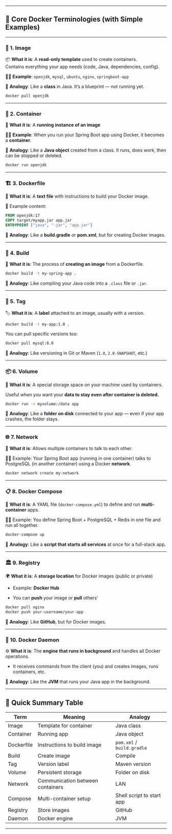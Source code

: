 
---


## 🧠 Core Docker Terminologies (with Simple Examples)

---

### 🐳 1. **Image**

📦 **What it is**: A **read-only template** used to create containers.  
Contains everything your app needs (code, Java, dependencies, config).

🧑‍💻 **Example**: `openjdk`, `mysql`, `ubuntu`, `nginx`, `springboot-app`

🧠 **Analogy**: Like a **class** in Java. It’s a blueprint — not running yet.

```bash
docker pull openjdk
```

---

### 🧱 2. **Container**

🚀 **What it is**: A **running instance of an image**

🧑‍💻 **Example**: When you run your Spring Boot app using Docker, it becomes a **container**.

🧠 **Analogy**: Like a **Java object** created from a class. It runs, does work, then can be stopped or deleted.

```bash
docker run openjdk
```

---

### 🏗️ 3. **Dockerfile**

📝 **What it is**: A **text file** with instructions to build your Docker image.

📄 Example content:

```Dockerfile
FROM openjdk:17
COPY target/myapp.jar app.jar
ENTRYPOINT ["java", "-jar", "app.jar"]
```

🧠 **Analogy**: Like a **build.gradle** or **pom.xml**, but for creating Docker images.

---

### 🔨 4. **Build**

🔧 **What it is**: The process of **creating an image** from a Dockerfile.

```bash
docker build -t my-spring-app .
```

🧠 **Analogy**: Like compiling your Java code into a `.class` file or `.jar`.

---

### 📛 5. **Tag**

🏷️ **What it is**: A **label** attached to an image, usually with a version.

```bash
docker build -t my-app:1.0 .
```

You can pull specific versions too:

```bash
docker pull mysql:8.0
```

🧠 **Analogy**: Like versioning in Git or Maven (`1.0`, `2.0-SNAPSHOT`, etc.)

---

### 📦 6. **Volume**

💾 **What it is**: A special storage space on your machine used by containers.

Useful when you want your **data to stay even after container is deleted.**

```bash
docker run -v myvolume:/data app
```

🧠 **Analogy**: Like a **folder on disk** connected to your app — even if your app crashes, the folder stays.

---

### 🌐 7. **Network**

🔌 **What it is**: Allows multiple containers to talk to each other.

🧑‍💻 Example: Your Spring Boot app (running in one container) talks to PostgreSQL (in another container) using a Docker **network**.

```bash
docker network create my-network
```

---

### 📋 8. **Docker Compose**

🧾 **What it is**: A YAML file (`docker-compose.yml`) to define and run **multi-container** apps.

🧑‍💻 Example: You define Spring Boot + PostgreSQL + Redis in one file and run all together.

```bash
docker-compose up
```

🧠 **Analogy**: Like a **script that starts all services** at once for a full-stack app.

---

### 🏛️ 9. **Registry**

🌍 **What it is**: A **storage location** for Docker images (public or private)

- Example: **Docker Hub**
    
- You can **push** your image or **pull** others’
    

```bash
docker pull nginx
docker push your-username/your-app
```

🧠 **Analogy**: Like **GitHub**, but for Docker images.

---

### 👀 10. **Docker Daemon**

⚙️ **What it is**: The **engine that runs in background** and handles all Docker operations.

- It receives commands from the client (you) and creates images, runs containers, etc.
    

🧠 **Analogy**: Like the **JVM** that runs your Java app in the background.

---

## 🧾 Quick Summary Table

| Term       | Meaning                          | Analogy                    |
| ---------- | -------------------------------- | -------------------------- |
| Image      | Template for container           | Java class                 |
| Container  | Running app                      | Java object                |
| Dockerfile | Instructions to build image      | `pom.xml` / `build.gradle` |
| Build      | Create image                     | Compile                    |
| Tag        | Version label                    | Maven version              |
| Volume     | Persistent storage               | Folder on disk             |
| Network    | Communication between containers | LAN                        |
| Compose    | Multi-container setup            | Shell script to start app  |
| Registry   | Store images                     | GitHub                     |
| Daemon     | Docker engine                    | JVM                        |

---
